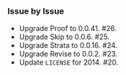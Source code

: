 ### Issue by Issue

 * Upgrade Proof to 0.0.41. #26.
 * Upgrade Skip to 0.0.6. #25.
 * Upgrade Strata to 0.0.16. #24.
 * Upgrade Revise to 0.0.2. #23.
 * Update `LICENSE` for 2014. #20.
